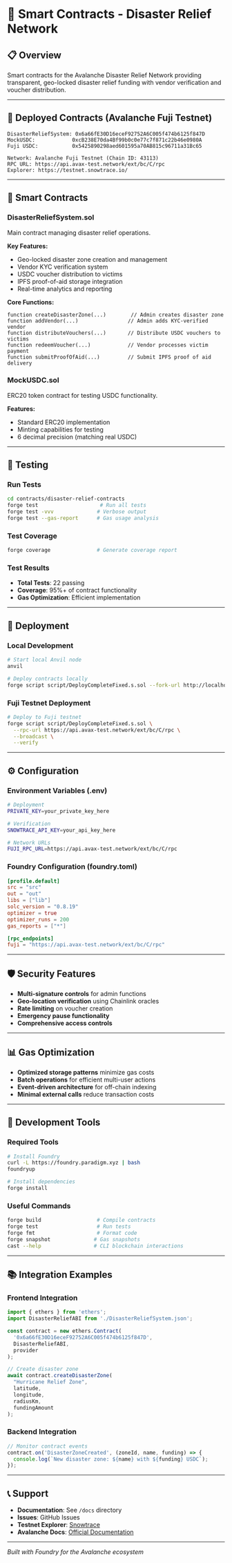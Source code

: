 # 🚀 Smart Contracts - Disaster Relief Network

## 📋 Overview

Smart contracts for the Avalanche Disaster Relief Network providing transparent, geo-locked disaster relief funding with vendor verification and voucher distribution.

---

## 🔗 Deployed Contracts (Avalanche Fuji Testnet)

```
DisasterReliefSystem: 0x6a66fE30D16eceF92752A6C005f474b6125f847D
MockUSDC:            0xcB238E70da4Bf99b0c0e77c7f871c22b46e0980A
Fuji USDC:           0x5425890298aed601595a70AB815c96711a31Bc65

Network: Avalanche Fuji Testnet (Chain ID: 43113)
RPC URL: https://api.avax-test.network/ext/bc/C/rpc
Explorer: https://testnet.snowtrace.io/
```

---

## 📄 Smart Contracts

### DisasterReliefSystem.sol
Main contract managing disaster relief operations.

**Key Features:**
- Geo-locked disaster zone creation and management
- Vendor KYC verification system
- USDC voucher distribution to victims
- IPFS proof-of-aid storage integration
- Real-time analytics and reporting

**Core Functions:**
```solidity
function createDisasterZone(...)        // Admin creates disaster zone
function addVendor(...)                // Admin adds KYC-verified vendor
function distributeVouchers(...)       // Distribute USDC vouchers to victims
function redeemVoucher(...)            // Vendor processes victim payment
function submitProofOfAid(...)         // Submit IPFS proof of aid delivery
```

### MockUSDC.sol
ERC20 token contract for testing USDC functionality.

**Features:**
- Standard ERC20 implementation
- Minting capabilities for testing
- 6 decimal precision (matching real USDC)

---

## 🧪 Testing

### Run Tests
```bash
cd contracts/disaster-relief-contracts
forge test                    # Run all tests
forge test -vvv              # Verbose output
forge test --gas-report      # Gas usage analysis
```

### Test Coverage
```bash
forge coverage               # Generate coverage report
```

### Test Results
- **Total Tests**: 22 passing
- **Coverage**: 95%+ of contract functionality
- **Gas Optimization**: Efficient implementation

---

## 🚀 Deployment

### Local Development
```bash
# Start local Anvil node
anvil

# Deploy contracts locally
forge script script/DeployCompleteFixed.s.sol --fork-url http://localhost:8545 --broadcast
```

### Fuji Testnet Deployment
```bash
# Deploy to Fuji testnet
forge script script/DeployCompleteFixed.s.sol \
  --rpc-url https://api.avax-test.network/ext/bc/C/rpc \
  --broadcast \
  --verify
```

---

## ⚙️ Configuration

### Environment Variables (.env)
```bash
# Deployment
PRIVATE_KEY=your_private_key_here

# Verification
SNOWTRACE_API_KEY=your_api_key_here

# Network URLs
FUJI_RPC_URL=https://api.avax-test.network/ext/bc/C/rpc
```

### Foundry Configuration (foundry.toml)
```toml
[profile.default]
src = "src"
out = "out"
libs = ["lib"]
solc_version = "0.8.19"
optimizer = true
optimizer_runs = 200
gas_reports = ["*"]

[rpc_endpoints]
fuji = "https://api.avax-test.network/ext/bc/C/rpc"
```

---

## 🛡️ Security Features

- **Multi-signature controls** for admin functions
- **Geo-location verification** using Chainlink oracles
- **Rate limiting** on voucher creation
- **Emergency pause functionality**
- **Comprehensive access controls**

---

## 📊 Gas Optimization

- **Optimized storage patterns** minimize gas costs
- **Batch operations** for efficient multi-user actions
- **Event-driven architecture** for off-chain indexing
- **Minimal external calls** reduce transaction costs

---

## 🔧 Development Tools

### Required Tools
```bash
# Install Foundry
curl -L https://foundry.paradigm.xyz | bash
foundryup

# Install dependencies
forge install
```

### Useful Commands
```bash
forge build                  # Compile contracts
forge test                   # Run tests
forge fmt                    # Format code
forge snapshot              # Gas snapshots
cast --help                 # CLI blockchain interactions
```

---

## 📚 Integration Examples

### Frontend Integration
```javascript
import { ethers } from 'ethers';
import DisasterReliefABI from './DisasterReliefSystem.json';

const contract = new ethers.Contract(
  '0x6a66fE30D16eceF92752A6C005f474b6125f847D',
  DisasterReliefABI,
  provider
);

// Create disaster zone
await contract.createDisasterZone(
  "Hurricane Relief Zone",
  latitude,
  longitude,
  radiusKm,
  fundingAmount
);
```

### Backend Integration
```javascript
// Monitor contract events
contract.on('DisasterZoneCreated', (zoneId, name, funding) => {
  console.log(`New disaster zone: ${name} with ${funding} USDC`);
});
```

---

## 📞 Support

- **Documentation**: See `/docs` directory
- **Issues**: GitHub Issues
- **Testnet Explorer**: [Snowtrace](https://testnet.snowtrace.io/)
- **Avalanche Docs**: [Official Documentation](https://docs.avax.network/)

---

*Built with Foundry for the Avalanche ecosystem*
